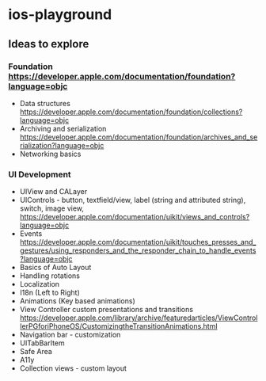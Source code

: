 # ios-playground

## Ideas to explore 
### Foundation https://developer.apple.com/documentation/foundation?language=objc
* Data structures https://developer.apple.com/documentation/foundation/collections?language=objc
* Archiving and serialization https://developer.apple.com/documentation/foundation/archives_and_serialization?language=objc
* Networking basics 
### UI Development
* UIView and CALayer
* UIControls - button, textfield/view, label (string and attributed string), switch, image view, https://developer.apple.com/documentation/uikit/views_and_controls?language=objc
* Events https://developer.apple.com/documentation/uikit/touches_presses_and_gestures/using_responders_and_the_responder_chain_to_handle_events?language=objc
* Basics of Auto Layout
* Handling rotations
* Localization
* I18n (Left to Right)
* Animations (Key based animations)
* View Controller custom presentations and transitions https://developer.apple.com/library/archive/featuredarticles/ViewControllerPGforiPhoneOS/CustomizingtheTransitionAnimations.html
* Navigation bar - customization
* UITabBarItem
* Safe Area
* A11y
* Collection views - custom layout
